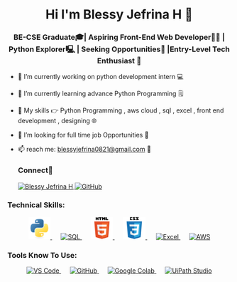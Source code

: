 <h1 align="center">  Hi I'm Blessy Jefrina H 👋 </h1>
<h3 align="center"> BE-CSE Graduate🎓| Aspiring Front-End Web Developer👩‍💻 | Python Explorer🖳 | Seeking Opportunities📝 |Entry-Level Tech Enthusiast 🚀 </h3>


- 🔭 I’m currently working on python development intern 💻

- 🌱 I’m currently learning advance Python Programming 🗒️

- 👯 My skills 👉 Python Programming , aws cloud , sql , excel ,  front end development , designing 🌐

- 🤔 I’m looking for full time job Opportunities 🔎

- 📫 reach me: blessyjefrina0821@gmail.com  📧 

   <h3 align="left">Connect📧</h3>
  <p align="left">
  <a href="https://www.linkedin.com/in/blessyjefrina/" target="blank"><img align="center" src="https://raw.githubusercontent.com/rahuldkjain/github-profile-readme-generator/master/src/images/icons/Social/linked-in-alt.svg" alt="Blessy Jefrina H" height="30" width="40" /> </a>
  <a href="https://github.com/blessy721">
  <img src="https://github.com/favicon.ico" alt="GitHub" width="40" height="30" align="center"> </a>
 <a href="mailto:blessyjefrina0821@gmail.com">
 </a>
 </p>
<h3 align="left">Technical Skills:</h3>
<p align="center">
  <a href="https://www.python.org" target="_blank" rel="noreferrer">
    <img src="https://raw.githubusercontent.com/devicons/devicon/master/icons/python/python-original.svg" alt="Python" width="50">
  </a>
  &nbsp;&nbsp;&nbsp;&nbsp;
  <a href="https://www.w3schools.com/sql/">
    <img src="https://thumbs.dreamstime.com/b/sql-database-icon-logo-design-ui-ux-app-orange-inscription-shadow-96841969.jpg" alt="SQL" width="50">
  </a>
  &nbsp;&nbsp;&nbsp;&nbsp;
  <a href="https://www.w3.org/html/" target="_blank" rel="noreferrer">
    <img src="https://raw.githubusercontent.com/devicons/devicon/master/icons/html5/html5-original-wordmark.svg" alt="HTML5" width="50">
  </a>
  &nbsp;&nbsp;&nbsp;&nbsp;
  <a href="https://www.w3schools.com/css/" target="_blank" rel="noreferrer">
    <img src="https://raw.githubusercontent.com/devicons/devicon/master/icons/css3/css3-original-wordmark.svg" width="50">
  </a>
  &nbsp;&nbsp;&nbsp;&nbsp;
  <a href="https://www.microsoft.com/en-us/microsoft-365/excel">
    <img src="https://static.vecteezy.com/system/resources/previews/022/100/657/original/microsoft-excel-logo-transparent-free-png.png" alt="Excel" width="50">
  </a>
  &nbsp;&nbsp;&nbsp;&nbsp;
  <a href="https://aws.amazon.com/">
    <img src="https://logos-world.net/wp-content/uploads/2021/08/Amazon-Web-Services-AWS-Emblem.png" alt="AWS" width="50">
  </a>
<h3 align="left">Tools Know To Use:</h3>
<p align="center">
  <a href="https://code.visualstudio.com/">
    <img src="https://repository-images.githubusercontent.com/657248114/d3c7b91a-b285-4d1e-8429-5de1acc5f61e" alt="VS Code" width="50">
  </a>
  &nbsp;&nbsp;&nbsp;&nbsp;
  <a href="https://github.com/">
    <img src="https://w7.pngwing.com/pngs/914/758/png-transparent-github-social-media-computer-icons-logo-android-github-logo-computer-wallpaper-banner-thumbnail.png" alt="GitHub" width="50">
  </a>
  &nbsp;&nbsp;&nbsp;&nbsp;
  <a href="https://colab.research.google.com/">
    <img src="https://repository-images.githubusercontent.com/228673061/b2c25180-3bff-11ea-965f-4b34f4c6be08" alt="Google Colab" width="50">
  </a>
  &nbsp;&nbsp;&nbsp;&nbsp;
  <a href="https://www.uipath.com/">
    <img src="https://w7.pngwing.com/pngs/140/128/png-transparent-uipath-hd-logo-thumbnail.png" alt="UiPath Studio" width="50">
  </a>
</p>









   
</p> 
